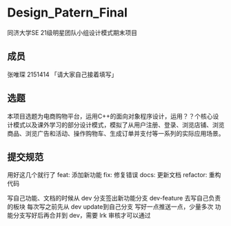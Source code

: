 # Design_Patern_Final
同济大学SE 21级明星团队小组设计模式期末项目
## 成员
张唯琛 2151414
「请大家自己接着填写」
## 选题
本项目选题为电商购物平台，运用C++的面向对象程序设计，运用？？个核心设计模式以及课外学习的部分设计模式，模拟了从用户注册、登录、浏览店铺、浏览商品、浏览广告和活动、操作购物车、生成订单并支付等一系列的实际应用场景。
## 提交规范
用好这几个就行了
feat: 添加新功能
fix: 修复错误
docs: 更新文档
refactor: 重构代码

写自己功能、文档的时候从 dev 分支签出新功能分支 dev-feature 去写自己负责的板块
每次写之前先从 dev update到自己分支
写好一点推送一点，少量多次
功能分支写好后再合并到 dev，需要 lrk 审核才可以通过



